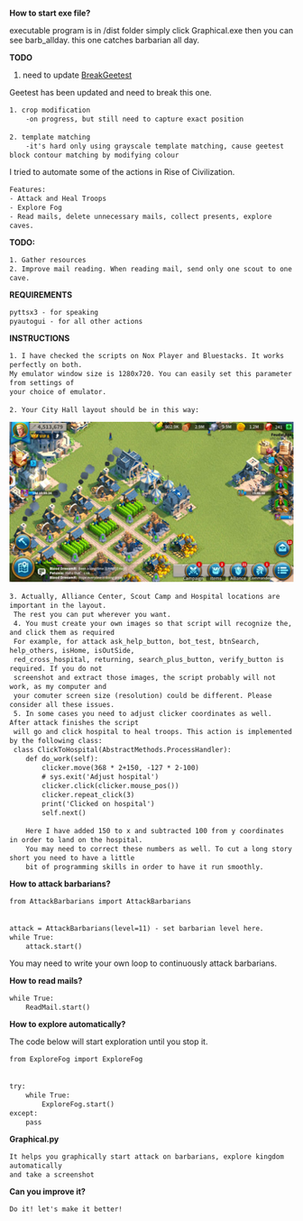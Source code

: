 **How to start exe file?**

executable program is in /dist folder simply click Graphical.exe
then you can see barb_allday. this one catches barbarian all day. 

**TODO**

1. need to update 
[BreakGeetest](classes/breakgeetest.py)

Geetest has been updated and need to break this one. 

    1. crop modification
        -on progress, but still need to capture exact position
        
    2. template matching
        -it's hard only using grayscale template matching, cause geetest block contour matching by modifying colour


I tried to automate some of the actions in Rise of Civilization.

    Features:
    - Attack and Heal Troops
    - Explore Fog
    - Read mails, delete unnecessary mails, collect presents, explore caves.


**TODO:**

    1. Gather resources
    2. Improve mail reading. When reading mail, send only one scout to one cave.
    

**REQUIREMENTS**

    pyttsx3 - for speaking
    pyautogui - for all other actions


**INSTRUCTIONS** 
   
    1. I have checked the scripts on Nox Player and Bluestacks. It works perfectly on both.
    My emulator window size is 1280x720. You can easily set this parameter from settings of
    your choice of emulator.
    
    2. Your City Hall layout should be in this way:
![alt text](https://github.com/Sunuba/roc/blob/master/images/layout.png "City Hall Layout")
    
    3. Actually, Alliance Center, Scout Camp and Hospital locations are important in the layout.
     The rest you can put wherever you want.
     4. You must create your own images so that script will recognize the, and click them as required
     For example, for attack ask_help_button, bot_test, btnSearch, help_others, isHome, isOutSide,
     red_cross_hospital, returning, search_plus_button, verify_button is required. If you do not
     screenshot and extract those images, the script probably will not work, as my computer and
     your comuter screen size (resolution) could be different. Please consider all these issues.
     5. In some cases you need to adjust clicker coordinates as well. After attack finishes the script
     will go and click hospital to heal troops. This action is implemented by the following class:
     class ClickToHospital(AbstractMethods.ProcessHandler):
        def do_work(self):
            clicker.move(368 * 2+150, -127 * 2-100)
            # sys.exit('Adjust hospital')
            clicker.click(clicker.mouse_pos())
            clicker.repeat_click(3)
            print('Clicked on hospital')
            self.next()
        
        Here I have added 150 to x and subtracted 100 from y coordinates in order to land on the hospital.
        You may need to correct these numbers as well. To cut a long story short you need to have a little
        bit of programming skills in order to have it run smoothly.


**How to attack barbarians?**

    from AttackBarbarians import AttackBarbarians
    
    
    attack = AttackBarbarians(level=11) - set barbarian level here.
    while True:
        attack.start()
    
    
You may need to write your own loop to continuously attack barbarians.

**How to read mails?**
    
    
    
    
    while True:
        ReadMail.start()

**How to explore automatically?**

The code below will start exploration until you stop it.

    from ExploreFog import ExploreFog
    
    
    try:
        while True:
            ExploreFog.start()
    except:
        pass


**Graphical.py**

    It helps you graphically start attack on barbarians, explore kingdom automatically
    and take a screenshot
    

**Can you improve it?**
    
    Do it! let's make it better!
